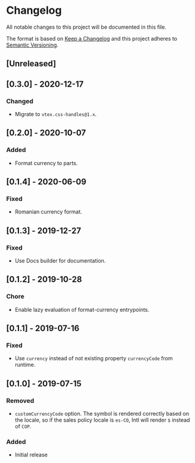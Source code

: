 # Changelog

All notable changes to this project will be documented in this file.

The format is based on [Keep a Changelog](http://keepachangelog.com/en/1.0.0/)
and this project adheres to [Semantic Versioning](http://semver.org/spec/v2.0.0.html).

## [Unreleased]

## [0.3.0] - 2020-12-17
### Changed
- Migrate to `vtex.css-handles@1.x`.

## [0.2.0] - 2020-10-07
### Added
- Format currency to parts.

## [0.1.4] - 2020-06-09
### Fixed
- Romanian currency format.

## [0.1.3] - 2019-12-27
### Fixed
- Use Docs builder for documentation.

## [0.1.2] - 2019-10-28
### Chore
- Enable lazy evaluation of format-currency entrypoints.

## [0.1.1] - 2019-07-16

### Fixed

- Use `currency` instead of not existing property `currencyCode` from runtime.

## [0.1.0] - 2019-07-15

### Removed

- `customCurrencyCode` option. The symbol is rendered correctly based on the locale, so if the sales policy locale is `es-CO`, Intl will render `$` instead of `COP`.

### Added

- Initial release
